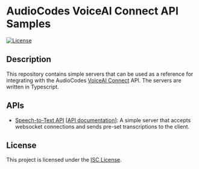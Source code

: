 # AudioCodes VoiceAI Connect API Samples

[![License](https://img.shields.io/badge/license-ISC-blue.svg)](LICENSE)

## Description

This repository contains simple servers that can be used as a reference for integrating with
the AudioCodes [VoiceAI Connect](https://techdocs.audiocodes.com/voice-ai-connect/) API.
The servers are written in Typescript.

## APIs

* [Speech-to-Text API](ac-stt-api) \[[API documentation](https://techdocs.audiocodes.com/voice-ai-connect/#VAIG_API/Speech-to-Text.htm)\]:
  A simple server that accepts websocket connections and sends pre-set transcriptions to the client.

## License

This project is licensed under the [ISC License](LICENSE).
